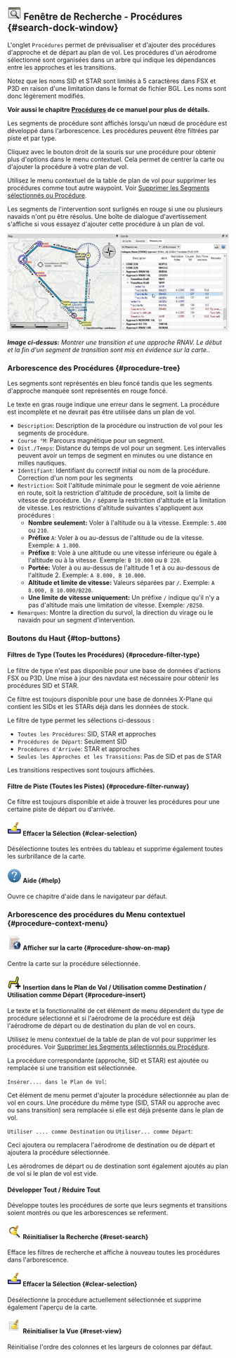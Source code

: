 ## ![Search](../images/icons/searchdock.png "Search") Fenêtre de Recherche - Procédures {#search-dock-window}

L'onglet `Procédures` permet de prévisualiser et d'ajouter des procédures d'approche et de départ au plan de vol. Les procédures d'un aérodrome sélectionné sont organisées dans un arbre qui indique les dépendances entre les approches et les transitions.

Notez que les noms SID et STAR sont limités à 5 caractères dans FSX et P3D en raison d'une limitation dans le format de fichier BGL. Les noms sont donc légèrement modifiés.

**Voir aussi le chapitre **[**Procédures**](APPROACHES.md#delete-selected-legs)**  de ce manuel pour plus de détails.**

Les segments de procédure sont affichés lorsqu'un nœud de procédure est développé dans l'arborescence. Les procédures peuvent être filtrées par piste et par type.

Cliquez avec le bouton droit de la souris sur une procédure pour obtenir plus d'options dans le menu contextuel. Cela permet de centrer la carte ou d'ajouter la procédure à votre plan de vol.

Utilisez le menu contextuel de la table de plan de vol pour supprimer les procédures comme tout autre waypoint. Voir [Supprimer les Segments sélectionnés ou Procédure](FLIGHTPLAN.md#delete-selected-legs).

Les segments de l'intervention sont surlignés en rouge si une ou plusieurs navaids n'ont pu être résolus. Une boîte de dialogue d'avertissement s'affiche si vous essayez d'ajouter cette procédure à un plan de vol.

![Navaid Search Result Table](../images/proceduresearch.jpg "Navaid Search Result Table")

_**Image ci-dessus:** Montrer une transition et une approche RNAV. Le début et la fin d'un segment de transition sont mis en évidence sur la carte.._

### Arborescence des Procédures {#procedure-tree}

Les segments sont représentés en bleu foncé tandis que les segments d'approche manquée sont représentés en rouge foncé.

Le texte en gras rouge indique une erreur dans le segment. La procédure est incomplète et ne devrait pas être utilisée dans un plan de vol.

* `Description`: Description de la procédure ou instruction de vol pour les segments de procédure.
* `Course °M`: Parcours magnétique pour un segment.
* `Dist./Temps`: Distance du temps de vol pour un segment. Les intervalles peuvent avoir un temps de segment en minutes ou une distance en milles nautiques.
* `Identifiant`: Identifiant du correctif initial ou nom de la procédure. Correction d'un nom pour les segments
* `Restriction`: Soit l'altitude minimale pour le segment de voie aérienne en route, soit la restriction d'altitude de procédure, soit la limite de vitesse de procédure. Un `/` sépare la restriction d'altitude et la limitation de vitesse. Les restrictions d'altitude suivantes s'appliquent aux procédures :
  * **Nombre seulement:** Voler à l'altitude ou à la vitesse. Exemple: `5.400` ou `210`.
  * **Préfixe** `A`: Voler à ou au-dessus de l'altitude ou de la vitesse. Exemple: `A 1.800`.
  * **Préfixe** `B`: Vole à une altitude ou une vitesse inférieure ou égale à l'altitude ou à la vitesse. Exemple: `B 10.000` ou `B 220`.
  * **Portée:** Voler à ou au-dessus de l'altitude 1 et à ou au-dessous de l'altitude 2. Exemple: `A 8.000, B 10.000`.
  * **Altitude et limite de vitesse:** Valeurs séparées par `/`. Exemple: `A 8.000, B 10.000/B220`.
  * **Une limite de vitesse uniquement:** Un préfixe `/` indique qu'il n'y a pas d'altitude mais une limitation de vitesse. Exemple: `/B250`.
* `Remarques`: Montre la direction du survol, la direction du virage ou le navaidn pour un segment d'intervention.

### Boutons du Haut {#top-buttons}

#### Filtres de Type \(Toutes les Procédures\) {#procedure-filter-type}

Le filtre de type n'est pas disponible pour une base de données d'actions FSX ou P3D. Une mise à jour des navdata est nécessaire pour obtenir les procédures SID et STAR.

Ce filtre est toujours disponible pour une base de données X-Plane qui contient les SIDs et les STARs déjà dans les données de stock.

Le filtre de type permet les sélections ci-dessous :

* `Toutes les Procédures`: SID, STAR et approches
* `Procédures de Départ`: Seulement SID
* `Procédures d'Arrivée`: STAR et approches
* `Seules les Approches et les Transitions`: Pas de SID et pas de STAR

Les transitions respectives sont toujours affichées.

#### Filtre de Piste \(Toutes les Pistes\) {#procedure-filter-runway}

Ce filtre est toujours disponible et aide à trouver les procédures pour une certaine piste de départ ou d'arrivée.

#### ![Clear Selection](../images/icons/clearselection.png "Clear Selection") Effacer la Sélection {#clear-selection}

Désélectionne toutes les entrées du tableau et supprime également toutes les surbrillance de la carte.

#### ![Help](../images/icons/help.png "Help") Aide {#help}

Ouvre ce chapitre d'aide dans le navigateur par défaut.

### Arborescence des procédures du Menu contextuel {#procedure-context-menu}

#### ![Show on Map](../images/icons/showonmap.png "Show on Map") Afficher sur la carte {#procedure-show-on-map}

Centre la carte sur la procédure sélectionnée.

#### ![Insert into Flight Plan / Use as Destination / Use as Departure](../images/icons/routeadd.png "Insert into Flight Plan / Use as Destination / Use as Departure") Insertion dans le Plan de Vol / Utilisation comme Destination / Utilisation comme Départ {#procedure-insert}

Le texte et la fonctionnalité de cet élément de menu dépendent du type de procédure sélectionné et si l'aérodrome de la procédure est déjà l'aérodrome de départ ou de destination du plan de vol en cours.

Utilisez le menu contextuel de la table de plan de vol pour supprimer les procédures. Voir [Supprimer les Segments sélectionnés ou Procédure](FLIGHTPLAN.md#delete-selected-legs).

La procédure correspondante \(approche, SID et STAR\) est ajoutée ou remplacée si une transition est sélectionnée.

`Insérer.... dans le Plan de Vol`:

Cet élément de menu permet d'ajouter la procédure sélectionnée au plan de vol en cours. Une procédure du même type \(SID, STAR ou approche avec ou sans transition\) sera remplacée si elle est déjà présente dans le plan de vol.

`Utiliser .... comme Destination` ou `Utiliser... comme Départ`:

Ceci ajoutera ou remplacera l'aérodrome de destination ou de départ et ajoutera la procédure sélectionnée.

Les aérodromes de départ ou de destination sont également ajoutés au plan de vol si le plan de vol est vide.

#### Développer Tout / Réduire Tout

Développe toutes les procédures de sorte que leurs segments et transitions soient montrés ou que les arborescences se referment.

#### ![Reset Search](../images/icons/clear.png "Reset Search") Réinitialiser la Recherche {#reset-search}

Efface les filtres de recherche et affiche à nouveau toutes les procédures dans l'arborescence.

#### ![Clear Selection](../images/icons/clearselection.png "Clear Selection") Effacer la Sélection {#clear-selection}

Désélectionne la procédure actuellement sélectionnée et supprime également l'aperçu de la carte.

#### ![Reset View](../images/icons/cleartable.png "Reset View") Réinitialiser la Vue {#reset-view}

Réinitialise l'ordre des colonnes et les largeurs de colonnes par défaut.

